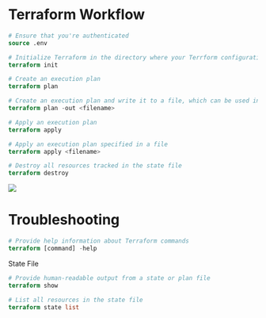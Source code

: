 # Terraform Workflow

```Terraform
# Ensure that you're authenticated
source .env

# Initialize Terraform in the directory where your Terrform configuration file is
terraform init 
```

```Terraform
# Create an execution plan
terraform plan

# Create an execution plan and write it to a file, which can be used in the apply stage
terraform plan -out <filename>
```

```Terraform
# Apply an execution plan
terraform apply

# Apply an execution plan specified in a file
terraform apply <filename>
```

```Terraform
# Destroy all resources tracked in the state file
terraform destroy
```

![](https://github.com/JonmarCorpuz/SecondBrain/blob/main/Assets/Whitespace.png)

# Troubleshooting

```Terraform
# Provide help information about Terraform commands
terraform [command] -help
```

State File
```Terraform
# Provide human-readable output from a state or plan file
terraform show

# List all resources in the state file
terraform state list
```
